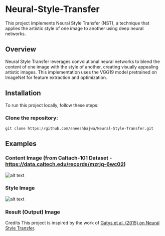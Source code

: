 # Neural-Style-Transfer
This project implements Neural Style Transfer (NST), a technique that applies the artistic style of one image to another using deep neural networks.


## Overview
Neural Style Transfer leverages convolutional neural networks to blend the content of one image with the style of another, creating visually appealing artistic images. This implementation uses the VGG19 model pretrained on ImageNet for feature extraction and optimization.

## Installation
To run this project locally, follow these steps:

### Clone the repository:

```git clone https://github.com/aneeshbajwa/Neural-Style-Transfer.git```


## Examples
### Content Image (from Caltach-101 Dataset - https://data.caltech.edu/records/mzrjq-6wc02)
![alt text](https://github.com/aneeshbajwa/Neural-Style-Transfer/blob/b524f603ea039a97aa9365058702e69ffb585651/image_0001.jpg)

### Style Image
![alt text](https://github.com/aneeshbajwa/Neural-Style-Transfer/blob/aea6686b903109da8e7f1640f03641d5205a5b75/StarryNight.jpg)

### Result (Output) Image

Credits
This project is inspired by the work of [Gatys et al. (2015) on Neural Style Transfer](https://arxiv.org/abs/1508.06576).
